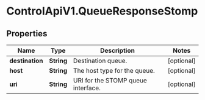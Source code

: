 # ControlApiV1.QueueResponseStomp

## Properties

Name | Type | Description | Notes
------------ | ------------- | ------------- | -------------
**destination** | **String** | Destination queue. | [optional] 
**host** | **String** | The host type for the queue. | [optional] 
**uri** | **String** | URI for the STOMP queue interface. | [optional] 


